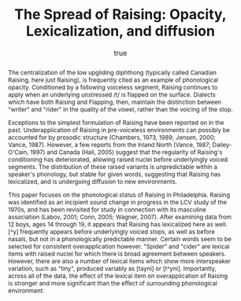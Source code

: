 ---
layout: paper
title: "The Spread of Raising: Opacity, Lexicalization, and diffusion"
year: 2008
author: [ { name: "Josef Fruehwald", url: "https://jofrhwld.github.io" }]
abstract: '<p>The centralization of the low upgliding diphthong (typically called Canadian Raising, here just Raising), is frequently cited as an example of phonological opacity. Conditioned by a following voiceless segment, Raising continues to apply when an underlying unstressed /t/ is flapped on the surface. Dialects which have both Raising and Flapping, then, maintain the distinction between "writer" and "rider" in the quality of the vowel, rather than the voicing of the stop.</p>

<p>Exceptions to the simplest formulation of Raising have been reported on in the past. Underapplication of Raising in pre-voiceless environments can possibly be accounted for by prosodic structure (Chambers, 1973, 1989; Jensen, 2000; Vance, 1987). However, a few reports from the Inland North (Vance, 1987; Dailey-O&apos;Cain, 1997) and Canada (Hall, 2005) suggest that the regularity of Raising&apos;s conditioning has deteriorated, allowing raised nuclei before underlyingly voiced segments. The distribution of these raised variants is unpredictable within a speaker&apos;s phonology, but stable for given words, suggesting that Raising has lexicalized, and is undergoing diffusion to new environments.</p>
<p>This paper focuses on the phonological status of Raising in Philadelphia. Raising was identified as an incipient sound change in progress in the LCV study of the 1970s, and has been revisited for study in connection with its masculine association (Labov, 2001; Conn, 2005; Wagner, 2007). After examining data from 12 boys, ages 14 through 19, it appears that Raising has lexicalized here as well. [^y] frequently appears before underlyingly voiced stops, as well as before nasals, but not in a phonologically predictable manner. Certain words seem to be selected for consistent overapplication however. "Spider" and "cider" are lexical items with raised nuclei for which there is broad agreement between speakers. However, there are also a number of lexical items which show more interspeaker variation, such as "tiny", produced variably as [tayni] or [t^yni]. Importantly, across all of the data, the effect of the lexical item on overapplication of Raising is stronger and more significant than the effect of surrounding phonological environment.</p>'
presented: [{conf: "NWAV 36, 2008", url: "http://www.ling.upenn.edu/nwav/"} ]
published: ["Penn Working Papers in Linguistics 14.2"]
docs: [{format: "Paper", url: "http://repository.upenn.edu/pwpl/vol14/iss2/11/" }]
categories: [rpaper]
display-category: Paper
comments: true
---